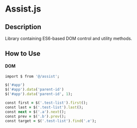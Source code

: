 # Assist.js

## Description
Library containing ES6-based DOM control and utility methods.

## How to Use
#### DOM
```ruby
import $ from '@/assist';

$('#app')
$('#app').data('parent-id')
$('#app').data('parent-id', 1);

const first = $('.test-list').first();
const last = $('.test-list').last();
const next = $('.a').next();
const prev = $('.b').prev();
const target = $('.test-list').find('.e');

```
